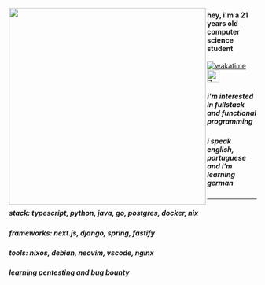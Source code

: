 <p float="left">
  <img src="https://i.pinimg.com/736x/60/50/91/605091be24df6f75b42f0272ae409082.jpg" width="400" align="left">
</p>

#### hey, i'm a 21 years old computer science student 
[![wakatime](https://wakatime.com/badge/user/c1054241-c005-4f30-bee2-f1689db4f8f4.svg)](https://wakatime.com/@c1054241-c005-4f30-bee2-f1689db4f8f4)
<img src="https://raw.githubusercontent.com/Tarikul-Islam-Anik/Animated-Fluent-Emojis/master/Emojis/Smilies/Zzz.png" alt="Zzz" width="25" height="25" />
##### i'm interested in fullstack and functional programming 
##### i speak english, portuguese and i'm learning german
---
##### stack: typescript, python, java, go, postgres, docker, nix 
##### frameworks: next.js, django, spring, fastify
##### tools: nixos, debian, neovim, vscode, nginx
##### learning pentesting and bug bounty 
